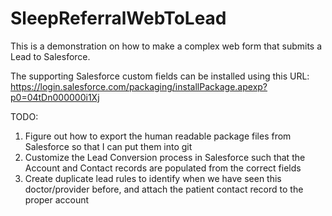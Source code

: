 # SleepReferralWebToLead
This is a demonstration on how to make a complex web form that submits a Lead to Salesforce.

The supporting Salesforce custom fields can be installed using this URL:
https://login.salesforce.com/packaging/installPackage.apexp?p0=04tDn000000i1Xj


TODO: 

1. Figure out how to export the human readable package files from Salesforce so that I can put them into git
2. Customize the Lead Conversion process in Salesforce such that the Account and Contact records are populated from the correct fields
3. Create duplicate lead rules to identify when we have seen this doctor/provider before, and attach the patient contact record to the proper account